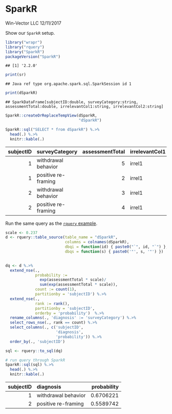SparkR
================
Win-Vector LLC
12/11/2017

Show our `SparkR` setup.

``` r
library("wrapr")
library("rquery")
library("SparkR")
packageVersion("SparkR")
```

    ## [1] '2.2.0'

``` r
print(sr)
```

    ## Java ref type org.apache.spark.sql.SparkSession id 1

``` r
print(dSparkR)
```

    ## SparkDataFrame[subjectID:double, surveyCategory:string, assessmentTotal:double, irrelevantCol1:string, irrelevantCol2:string]

``` r
SparkR::createOrReplaceTempView(dSparkR, 
                                "dSparkR")

SparkR::sql("SELECT * from dSparkR") %.>%
  head(.) %.>%
  knitr::kable(.)
```

|  subjectID| surveyCategory      |  assessmentTotal| irrelevantCol1 | irrelevantCol2 |
|----------:|:--------------------|----------------:|:---------------|:---------------|
|          1| withdrawal behavior |                5| irrel1         | irrel2         |
|          1| positive re-framing |                2| irrel1         | irrel2         |
|          2| withdrawal behavior |                3| irrel1         | irrel2         |
|          2| positive re-framing |                4| irrel1         | irrel2         |

Run the same query as the [`rquery` example](https://winvector.github.io/rquery/).

``` r
scale <- 0.237
d <- rquery::table_source(table_name = "dSparkR",
                          columns = colnames(dSparkR),
                          dbqi = function(id) { paste0("`", id, "`") },
                          dbqs = function(s) { paste0('"', s, '"') })
                          

dq <- d %.>%
  extend_nse(.,
             probability :=
               exp(assessmentTotal * scale)/
               sum(exp(assessmentTotal * scale)),
             count := count(1),
             partitionby = 'subjectID') %.>%
  extend_nse(.,
             rank := rank(),
             partitionby = 'subjectID',
             orderby = 'probability')  %.>%
  rename_columns(., 'diagnosis' := 'surveyCategory') %.>%
  select_rows_nse(., rank == count) %.>%
  select_columns(., c('subjectID', 
                      'diagnosis', 
                      'probability')) %.>%
  order_by(., 'subjectID')

sql <- rquery::to_sql(dq)

# run query through SparkR
SparkR::sql(sql) %.>%
  head(.) %.>%
  knitr::kable(.)
```

|  subjectID| diagnosis           |  probability|
|----------:|:--------------------|------------:|
|          1| withdrawal behavior |    0.6706221|
|          2| positive re-framing |    0.5589742|
